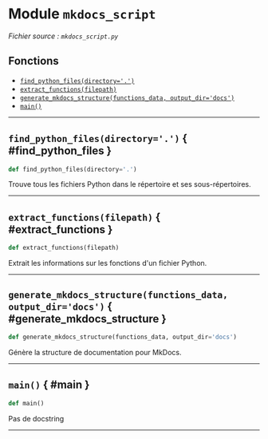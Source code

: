 # Module `mkdocs_script`

*Fichier source : `mkdocs_script.py`*

## Fonctions
- [`find_python_files(directory='.')`](#find_python_files)
- [`extract_functions(filepath)`](#extract_functions)
- [`generate_mkdocs_structure(functions_data, output_dir='docs')`](#generate_mkdocs_structure)
- [`main()`](#main)

---

## `find_python_files(directory='.')` { #find_python_files }

```python
def find_python_files(directory='.')
```

Trouve tous les fichiers Python dans le répertoire et ses sous-répertoires.

---

## `extract_functions(filepath)` { #extract_functions }

```python
def extract_functions(filepath)
```

Extrait les informations sur les fonctions d'un fichier Python.

---

## `generate_mkdocs_structure(functions_data, output_dir='docs')` { #generate_mkdocs_structure }

```python
def generate_mkdocs_structure(functions_data, output_dir='docs')
```

Génère la structure de documentation pour MkDocs.

---

## `main()` { #main }

```python
def main()
```

Pas de docstring

---

